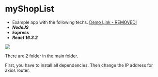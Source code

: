 # myShopList
* Example app with the following techs. [Demo Link - REMOVED!]()
* ***NodeJS***
* ***Express***
* ***React 16.3.2*** 

![](https://raw.githubusercontent.com/y7usuf/myShopList/master/showcase/app.png)

There are 2 folder in the main folder.

First, you have to install all dependencies. Then change the IP address for axios router.
